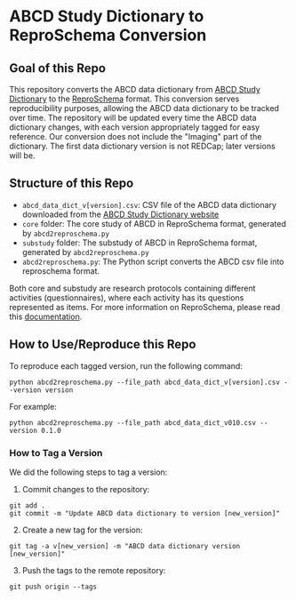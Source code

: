 # ABCD Study Dictionary to ReproSchema Conversion

## Goal of this Repo

This repository converts the ABCD data dictionary from [ABCD Study Dictionary](https://data-dict.abcdstudy.org/) to the [ReproSchema](https://github.com/ReproNim/reproschema) format. This conversion serves reproducibility purposes, allowing the ABCD data dictionary to be tracked over time. The repository will be updated every time the ABCD data dictionary changes, with each version appropriately tagged for easy reference. Our conversion does not include the "Imaging" part of the dictionary. The first data dictionary version is not REDCap; later versions will be.

## Structure of this Repo

- `abcd_data_dict_v[version].csv`: CSV file of the ABCD data dictionary downloaded from the [ABCD Study Dictionary website](https://data-dict.abcdstudy.org/)
- `core` folder: The core study of ABCD in ReproSchema format, generated by `abcd2reproschema.py`
- `substudy` folder: The substudy of ABCD in ReproSchema format, generated by `abcd2reproschema.py`
- `abcd2reproschema.py`: The Python script converts the ABCD csv file into reproschema format.

Both core and substudy are research protocols containing different activities (questionnaires), where each activity has its questions represented as items. For more information on ReproSchema, please read this [documentation](https://www.repronim.org/reproschema/). 

## How to Use/Reproduce this Repo

To reproduce each tagged version, run the following command:

```
python abcd2reproschema.py --file_path abcd_data_dict_v[version].csv --version version
```

For example:

```
python abcd2reproschema.py --file_path abcd_data_dict_v010.csv --version 0.1.0
```

### How to Tag a Version

We did the following steps to tag a version:

1. Commit changes to the repository:

```
git add .
git commit -m "Update ABCD data dictionary to version [new_version]"
```

2. Create a new tag for the version:

```
git tag -a v[new_version] -m "ABCD data dictionary version [new_version]"

```

3. Push the tags to the remote repository:

```
git push origin --tags
```
